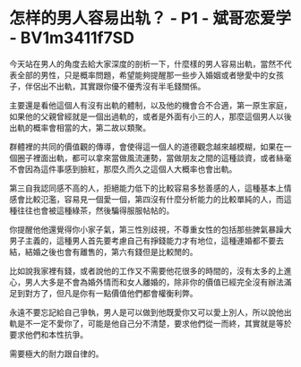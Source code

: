 # 怎样的男人容易出轨？ - P1 - 斌哥恋爱学 - BV1m3411f7SD

今天站在男人的角度去給大家深度的剖析一下，什麼樣的男人容易出軌，當然不代表全部的男性，只是概率問題，希望能夠提醒那一些步入婚姻或者戀愛中的女孩子，伴侶出不出軌，其實跟你優不優秀沒有半毛錢關係。

主要還是看他這個人有沒有出軌的體制，以及他的機會合不合適，第一原生家庭，如果他的父親曾經就是一個出過軌的，或者是外面有小三的人，那麼這個男人以後出軌的概率會相當的大，第二故以類聚。

群體裡的共同的價值觀的傳導，會使得這一個人的道德觀念越來越模糊，如果在一個圈子裡面出軌，都可以拿來當做風流運勢，當做朋友之間的這種談資，或者絲毫不會因為這件事感到臉紅，那麼久而久之這個人大概率也會出軌。

第三自我認同感不高的人，拒絕能力低下的比較容易多愁善感的人，這種基本上情感會比較氾濫，容易見一個愛一個，第四沒有什麼分析能力的比較單純的人，而這種往往也會被這種綠茶，然後騙得服服帖帖的。

你提醒他他還覺得你小家子氣，第三性別歧視，不尊重女性的包括那些脾氣暴躁大男子主義的，這種男人首先要考慮自己有掙錢能力才有地位，這種連婚都不要去結，結婚之後也會有離售的，第六有錢但是比較閒的。

比如說我家裡有錢，或者說他的工作又不需要他花很多的時間的，沒有太多的上進心，男人大多是不會為婚外情而和女人離婚的，除非你的價值已經完全沒有辦法滿足到對方了，但凡是你有一點價值他們都會權衡利弊。

永遠不要忘記給自己爭執，男人是可以做到他既愛你又可以愛上別人，所以說他出軌是不一定不愛你了，可能是他自己分不清楚，要求他們從一而終，其實就是等於要求他們和本性抗爭。

需要極大的耐力跟自律的。